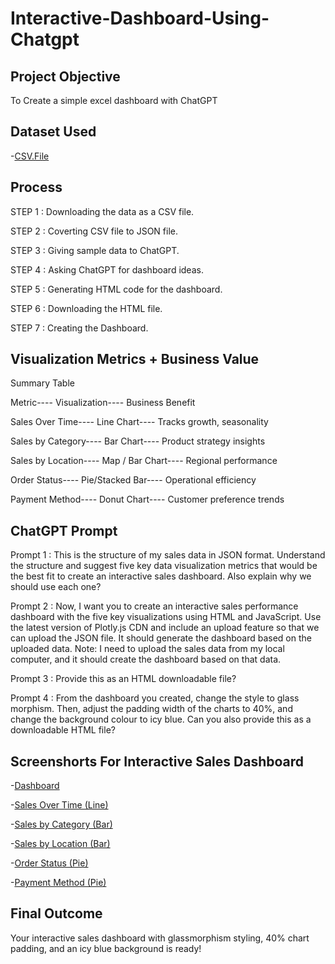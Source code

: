 # Interactive-Dashboard-Using-Chatgpt
## Project Objective
To Create a simple excel dashboard with ChatGPT

## Dataset Used 
-<a href= "https://github.com/Comhek0369/Interactive-Dashboard-using-Chatgpt/blob/main/amazon_sales_data%202025.csv">CSV.File</a>

##  Process
STEP 1 :  Downloading the data as a CSV file.

STEP 2 :  Coverting CSV file to JSON file.

STEP 3 :  Giving sample data to ChatGPT.

STEP 4 :  Asking ChatGPT for dashboard ideas.

STEP 5 :  Generating HTML code for the dashboard.

STEP 6 :  Downloading the HTML file.

STEP 7 :  Creating the Dashboard.

## Visualization Metrics + Business Value
Summary Table

Metric----	                  Visualization----	            Business Benefit

Sales Over Time----	          Line Chart----	              Tracks growth, seasonality

Sales by Category----	        Bar Chart----	                Product strategy insights

Sales by Location----	        Map / Bar Chart----	          Regional performance

Order Status----	            Pie/Stacked Bar----	          Operational efficiency

Payment Method----	          Donut Chart----	              Customer preference trends

## ChatGPT Prompt

Prompt  1 : This is the structure of my sales data in JSON format. Understand the structure and suggest five key data visualization metrics that would be the best fit to create an interactive sales dashboard. Also explain why we should use each one?

Prompt 2 :
Now, I want you to create an interactive sales performance dashboard with the five key visualizations using HTML and JavaScript. Use the latest version of Plotly.js CDN and include an upload feature so that we can upload the JSON file. It should generate the dashboard based on the uploaded data.
Note: I need to upload the sales data from my local computer, and it should create the dashboard based on that data.

Prompt 3 : Provide this as an HTML downloadable file?

Prompt 4 : From the dashboard you created, change the style to glass morphism. Then, adjust the padding width of the charts to 40%, and change the background colour to icy blue. Can you also provide this as a downloadable HTML file?

## Screenshorts For Interactive Sales Dashboard

-<a href= "https://github.com/Comhek0369/Interactive-Dashboard-using-Chatgpt/blob/main/Screenshot%20(298).png">Dashboard</a>

-<a href= "https://github.com/Comhek0369/Interactive-Dashboard-using-Chatgpt/blob/main/newplot.png">Sales Over Time (Line)</a>

-<a href= "https://github.com/Comhek0369/Interactive-Dashboard-using-Chatgpt/blob/main/newplot%20(1).png ">Sales by Category (Bar)</a>

-<a href= "https://github.com/Comhek0369/Interactive-Dashboard-using-Chatgpt/blob/main/newplot%20(2).png">Sales by Location (Bar)</a>

-<a href= "https://github.com/Comhek0369/Interactive-Dashboard-using-Chatgpt/blob/main/newplot%20(3).png">Order Status (Pie)</a>

-<a href= "https://github.com/Comhek0369/Interactive-Dashboard-using-Chatgpt/blob/main/newplot%20(4).png">Payment Method (Pie)</a>

## Final Outcome

Your interactive sales dashboard with glassmorphism styling, 40% chart padding, and an icy blue background is ready!

